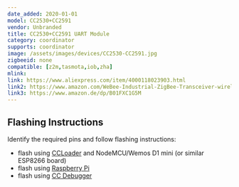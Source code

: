 ```yaml
---
date_added: 2020-01-01
model: CC2530+CC2591
vendor: Unbranded
title: CC2530+CC2591 UART Module
category: coordinator
supports: coordinator
image: /assets/images/devices/CC2530-CC2591.jpg
zigbeeid: none
compatible: [z2m,tasmota,iob,zha]
mlink: 
link: https://www.aliexpress.com/item/4000118023903.html
link2: https://www.amazon.com/WeBee-Industrial-ZigBee-Transceiver-wireless/dp/B01EH0XUQO
link3: https://www.amazon.de/dp/B01FXC1G5M
---
```

## Flashing Instructions
Identify the required pins and follow flashing instructions:
- flash using [CCLoader](/flashing_ccloader) and NodeMCU/Wemos D1 mini (or similar ESP8266 board)
- flash using [Raspberry Pi](http://www.marrold.co.uk/2019/12/flashing-cc2530-cc2591-zigbee-module.html)
- flash using [CC Debugger](http://ptvo.info/how-to-select-and-flash-cc2530-144/) 
